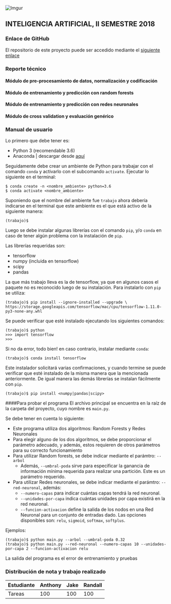 ![Imgur](https://i.imgur.com/E8Ta3b1.png)
## INTELIGENCIA ARTIFICIAL, II SEMESTRE 2018

### Enlace de GitHub
El repositorio de este proyecto puede ser accedido mediante el [siguiente enlace](https://github.com/anthonylle/IA-Proyecto1)

### Reporte técnico
#### Módulo de pre-procesamiento de datos, normalización y codificación

#### Módulo de entrenamiento y predicción con random forests

#### Módulo de entrenamiento y predicción con redes neuronales 

#### Módulo de cross validation y evaluación genérico

### Manual de usuario
Lo primero que debe tener es:

* Python 3 (recomendable 3.6)
* Anaconda	| descargar desde [aquí](https://www.anaconda.com/download/)

Seguidamente debe crear un ambiente de Python para trabajar con el comando ```conda``` y activarlo con el subcomando ```activate```. Ejecutar lo siguiente en el terminal:

```
$ conda create -n <nombre_ambiente> python=3.6
$ conda activate <nombre_ambiente>
```
Suponiendo que el nombre del ambiente fue ```trabajo```
ahora debería indicarse en el terminal que este ambiente es el que está activo de la siguiente manera:

```
(trabajo)$ 
```
Luego se debe instalar algunas librerías con el comando ```pip```, y/o ```conda``` en caso de tener algún problema con la instalación de ```pip```.

Las librerías requeridas son:

* tensorflow
* numpy (incluida en tensorflow)
* scipy
* pandas

La que más trabajo lleva es la de tensorflow, ya que en algunos casos el paquete no es reconocido luego de su instalación. Para instalarlo con ```pip``` se utiliza:

```
(trabajo)$ pip install --ignore-installed --upgrade \ https://storage.googleapis.com/tensorflow/mac/cpu/tensorflow-1.11.0-py3-none-any.whl
```
Se puede verificar que esté instalado ejecutando los siguientes comandos:

```
(trabajo)$ python
>>> import tensorflow
>>> 
```
Si no da error, todo bien! en caso contrario, instalar mediante ```conda```: 

```
(trabajo)$ conda install tensorflow
```
Este instalador solicitará varias confirmaciones, y cuando termine se puede verificar que esté instalado de la misma manera que la mencionada anteriormente.
De igual manera las demás librerías se instalan fácilmente con ```pip```.

```
(trabajo)$ pip install <numpy|pandas|scipy>
```

####Para probar el programa
El archivo principal se encuentra en la raíz de la carpeta del proyecto, cuyo nombre es ```main.py```.

Se debe tener en cuenta lo siguiente:

* Este programa utiliza dos algoritmos: Random Forests y Redes Neuronales
* Para elegir alguno de los dos algoritmos, se debe proporcionar el parámetro adecuado, y además, estos requieren de otros parámetros para su correcto funcionamiento
* Para utilizar Random forests, se debe indicar mediante el parámtro: ```--arbol```
	* Además, ```--umbral-poda``` sirve para especificar la ganancia de información mínima requerida para realizar una partición. Este es un parámetro requerido.
* Para utilizar Redes neuronales, se debe indicar mediante el parámtro: ```--red-neuronal```, además:
	* ```--numero-capas``` para indicar cuántas capas tendrá la red neuronal.
	* ```--unidades-por-capa``` indica cuántas unidades por capa existirá en la red neuronal.
	* ```--funcion-activacion``` define la salida de los nodos en una Red Neuronal para un conjunto de entradas dado. Las opciones disponibles son: ```relu```, ```sigmoid```, ```softmax```, ```softplus```.

Ejemplos:

```
(trabajo)$ python main.py --arbol --umbral-poda 0.32
(trabajo)$ python main.py --red-neuronal --numero-capas 10 --unidades-por-capa 2 --funcion-activacion relu
```
La salida del programa es el error de entrenamiento y pruebas


### Distribución de nota y trabajo realizado

Estudiante| Anthony | Jake 	| Randall |
---------	|---------|---------|---------|
Tareas| 		100	| 		100	| 		100	|

